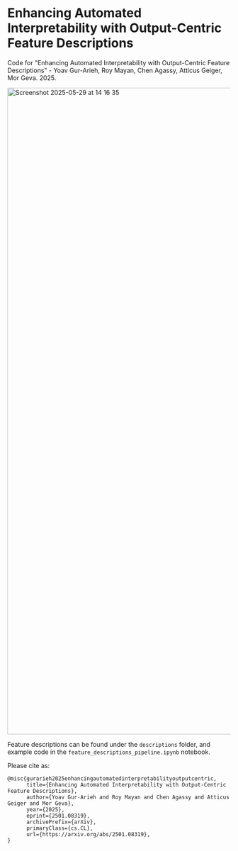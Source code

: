 # Enhancing Automated Interpretability with Output-Centric Feature Descriptions
Code for "Enhancing Automated Interpretability with Output-Centric Feature Descriptions" - Yoav Gur-Arieh, Roy Mayan, Chen Agassy, Atticus Geiger, Mor Geva. 2025.

<img width="1460" alt="Screenshot 2025-05-29 at 14 16 35" src="https://github.com/user-attachments/assets/aa028caf-6cfb-4f8e-a29d-1135cd713437" />

Feature descriptions can be found under the `descriptions` folder, and example code in the `feature_descriptions_pipeline.ipynb` notebook.

Please cite as:
```
@misc{gurarieh2025enhancingautomatedinterpretabilityoutputcentric,
      title={Enhancing Automated Interpretability with Output-Centric Feature Descriptions}, 
      author={Yoav Gur-Arieh and Roy Mayan and Chen Agassy and Atticus Geiger and Mor Geva},
      year={2025},
      eprint={2501.08319},
      archivePrefix={arXiv},
      primaryClass={cs.CL},
      url={https://arxiv.org/abs/2501.08319}, 
}
```
